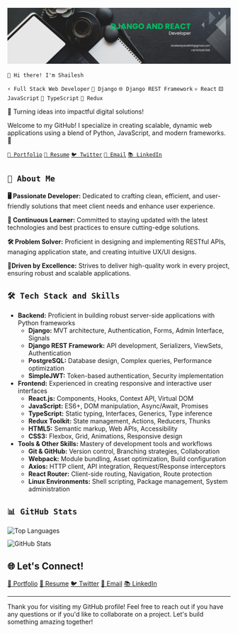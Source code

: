 ![Banner Image](banner-image.png)

```
👋 Hi there! I'm Shailesh
```

`⚡ Full Stack Web Developer` `🐍 Django` `🌐 Django REST Framework` `⚛️ React` `🟨 JavaScript` `💙 TypeScript` `🔄 Redux`

🌟 Turning ideas into impactful digital solutions!

Welcome to my GitHub! I specialize in creating scalable, dynamic web applications using a blend of Python, JavaScript, and modern frameworks. 🚀

[`💼 Portfolio`](.) [`📄 Resume`](Shailesh-Pandit-Resume-2025.pdf) [`🐦 Twitter`](https://twitter.com/shaileshonx) [`💌 Email`](mailto:shaileshpandit141@gmail.com) [`📚 LinkedIn`](https://linkedin.com/in/shaileshpandit141)

## `🌟 About Me`
**🖥️ Passionate Developer:**
Dedicated to crafting clean, efficient, and user-friendly solutions that meet client needs and enhance user experience.

**🚀 Continuous Learner:**
Committed to staying updated with the latest technologies and best practices to ensure cutting-edge solutions.

**🛠️ Problem Solver:**
Proficient in designing and implementing RESTful APIs, managing application state, and creating intuitive UX/UI designs.

**🌈Driven by Excellence:**
Strives to deliver high-quality work in every project, ensuring robust and scalable applications.  

## `🛠️ Tech Stack and Skills`

* **Backend:** Proficient in building robust server-side applications with Python frameworks
  * **Django:** MVT architecture, Authentication, Forms, Admin Interface, Signals
  * **Django REST Framework:** API development, Serializers, ViewSets, Authentication
  * **PostgreSQL:** Database design, Complex queries, Performance optimization
  * **SimpleJWT:** Token-based authentication, Security implementation
* **Frontend:** Experienced in creating responsive and interactive user interfaces
  * **React.js:** Components, Hooks, Context API, Virtual DOM
  * **JavaScript:** ES6+, DOM manipulation, Async/Await, Promises
  * **TypeScript:** Static typing, Interfaces, Generics, Type inference
  * **Redux Toolkit:** State management, Actions, Reducers, Thunks
  * **HTML5:** Semantic markup, Web APIs, Accessibility
  * **CSS3:** Flexbox, Grid, Animations, Responsive design
* **Tools & Other Skills:** Mastery of development tools and workflows
  * **Git & GitHub:** Version control, Branching strategies, Collaboration
  * **Webpack:** Module bundling, Asset optimization, Build configuration
  * **Axios:** HTTP client, API integration, Request/Response interceptors
  * **React Router:** Client-side routing, Navigation, Route protection
  * **Linux Environments:** Shell scripting, Package management, System administration


## `📊 GitHub Stats`
<div style="display: flex; flex-direction: column; row-gap: 12px;">
  <img style="width: 100%; height: 100%; flex: 1;" src="https://github-readme-stats.vercel.app/api/top-langs/?username=shaileshpandit141&layout=compact&theme=radical" alt="Top Languages" />
  <img style="width: 100%; height: 100%; flex: 1;" src="https://github-readme-stats.vercel.app/api?username=shaileshpandit141&show_icons=true&count_private=true&theme=radical" alt="GitHub Stats" />
</div>

## 🌐 **Let's Connect!**
[💼 Portfolio](.) [📄 Resume](Shailesh-Pandit-Resume-2025.pdf) [🐦 Twitter](https://twitter.com/shaileshonx) [💌 Email](mailto:shaileshpandit141@gmail.com) [📚 LinkedIn](https://linkedin.com/in/shaileshpandit141)

---

Thank you for visiting my GitHub profile! Feel free to reach out if you have any questions or if you'd like to collaborate on a project. Let's build something amazing together!

